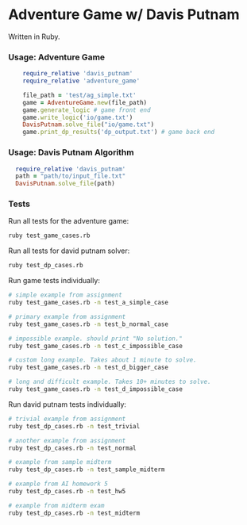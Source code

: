 # Adventure Game w/ Davis Putnam

Written in Ruby. 

### Usage: Adventure Game

~~~ruby
    require_relative 'davis_putnam'
    require_relative 'adventure_game'

    file_path = 'test/ag_simple.txt'
    game = AdventureGame.new(file_path)
    game.generate_logic # game front end
    game.write_logic('io/game.txt')
    DavisPutnam.solve_file("io/game.txt")
    game.print_dp_results('dp_output.txt') # game back end

~~~


### Usage: Davis Putnam Algorithm

~~~ruby
  require_relative 'davis_putnam'
  path = "path/to/input_file.txt"
  DavisPutnam.solve_file(path)
~~~

### Tests

Run all tests for the adventure game:
~~~sh
ruby test_game_cases.rb
~~~

Run all tests for david putnam solver:
~~~sh
ruby test_dp_cases.rb
~~~


Run game tests individually:
~~~sh
# simple example from assignment
ruby test_game_cases.rb -n test_a_simple_case

# primary example from assignment
ruby test_game_cases.rb -n test_b_normal_case

# impossible example. should print "No solution."
ruby test_game_cases.rb -n test_c_impossible_case

# custom long example. Takes about 1 minute to solve.
ruby test_game_cases.rb -n test_d_bigger_case

# long and difficult example. Takes 10+ minutes to solve.
ruby test_game_cases.rb -n test_d_impossible_case
~~~


Run david putnam tests individually:
~~~sh
# trivial example from assignment
ruby test_dp_cases.rb -n test_trivial

# another example from assignment
ruby test_dp_cases.rb -n test_normal

# example from sample midterm
ruby test_dp_cases.rb -n test_sample_midterm

# example from AI homework 5
ruby test_dp_cases.rb -n test_hw5

# example from midterm exam
ruby test_dp_cases.rb -n test_midterm
~~~
